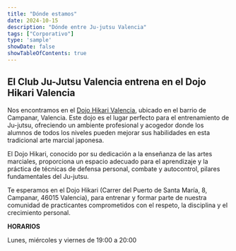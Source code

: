 ```yaml
---
title: "Dónde estamos"
date: 2024-10-15
description: "Dónde entre Ju-jutsu Valencia"
tags: ["Corporativo"]
type: 'sample'
showDate: false
showTableOfContents: true
---
```


## El Club Ju-Jutsu Valencia entrena en el Dojo Hikari Valencia

Nos encontramos en el <a href="https://hikarivalencia.es/"  target="_blank" rel="noopener noreferrer">Dojo Hikari Valencia</a>, ubicado en el barrio de Campanar, Valencia. Este dojo es el lugar perfecto para el entrenamiento de Ju-jutsu, ofreciendo un ambiente profesional y acogedor donde los alumnos de todos los niveles pueden mejorar sus habilidades en esta tradicional arte marcial japonesa.

El Dojo Hikari, conocido por su dedicación a la enseñanza de las artes marciales, proporciona un espacio adecuado para el aprendizaje y la práctica de técnicas de defensa personal, combate y autocontrol, pilares fundamentales del Ju-jutsu.

Te esperamos en el Dojo Hikari (Carrer del Puerto de Santa María, 8, Campanar, 46015 Valencia), para entrenar y formar parte de nuestra comunidad de practicantes comprometidos con el respeto, la disciplina y el crecimiento personal.

**HORARIOS**

Lunes, miércoles y viernes de 19:00 a 20:00

